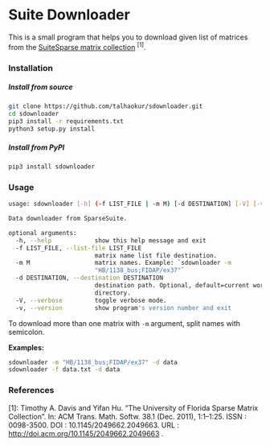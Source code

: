 Suite Downloader
===============

This is a small program that helps you to download given list of matrices from the
[SuiteSparse matrix collection](https://sparse.tamu.edu/) <sup>[1]</sup>.

### Installation
##### Install from source
``` sh
git clone https://github.com/talhaokur/sdownloader.git
cd sdownloader
pip3 install -r requirements.txt
python3 setup.py install

```

##### Install from PyPI
``` sh
pip3 install sdownloader
```

### Usage
``` sh
usage: sdownloader [-h] (-f LIST_FILE | -m M) [-d DESTINATION] [-V] [-v]

Data downloader from SparseSuite.

optional arguments:
  -h, --help            show this help message and exit
  -f LIST_FILE, --list-file LIST_FILE
                        matrix name list file destination.
  -m M                  matrix names. Example: `sdownloader -m
                        "HB/1138_bus;FIDAP/ex37"`
  -d DESTINATION, --destination DESTINATION
                        destination path. Optional, default=current working
                        directory.
  -V, --verbose         toggle verbose mode.
  -v, --version         show program's version number and exit
```

To download more than one matrix with `-m` argument, split names with semicolon.

**Examples:**
``` sh
sdownloader -m "HB/1138_bus;FIDAP/ex37" -d data
sdownloader -f data.txt -d data
```

### References
[1]: Timothy  A.  Davis  and  Yifan  Hu.  “The  University  of Florida  Sparse  Matrix  Collection”.  In: ACM  Trans. Math. Softw. 38.1 (Dec. 2011), 1:1–1:25. ISSN : 0098-3500. DOI : 10.1145/2049662.2049663. URL : http://doi.acm.org/10.1145/2049662.2049663 . 
